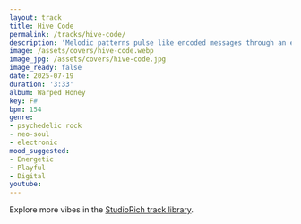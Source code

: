 ```yaml
---
layout: track
title: Hive Code
permalink: /tracks/hive-code/
description: 'Melodic patterns pulse like encoded messages through an electric hive. *Hive Code* buzzes with digital energy—syncopated rhythms, arpeggiated layers, and harmonic loops mimicking the organized chaos of bee communication.'
image: /assets/covers/hive-code.webp
image_jpg: /assets/covers/hive-code.jpg
image_ready: false
date: 2025-07-19
duration: '3:33'
album: Warped Honey
key: F#
bpm: 154
genre:
- psychedelic rock
- neo-soul
- electronic
mood_suggested:
- Energetic
- Playful
- Digital
youtube:
---
```


Explore more vibes in the [StudioRich track library](/tracks/).

